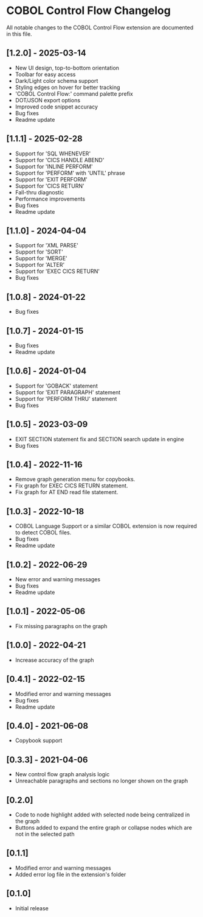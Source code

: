 # COBOL Control Flow Changelog

All notable changes to the COBOL Control Flow extension are documented in this file.

## [1.2.0] - 2025-03-14
- New UI design, top-to-bottom orientation
- Toolbar for easy access
- Dark/Light color schema support
- Styling edges on hover for better tracking  
- 'COBOL Control Flow:' command palette prefix
- DOT/JSON export options 
- Improved code snippet accuracy 
- Bug fixes
- Readme update

## [1.1.1] - 2025-02-28
- Support for 'SQL WHENEVER'
- Support for 'CICS HANDLE ABEND'
- Support for 'INLINE PERFORM'
- Support for 'PERFORM' with 'UNTIL' phrase
- Support for 'EXIT PERFORM'
- Support for 'CICS RETURN'
- Fall-thru diagnostic
- Performance improvements
- Bug fixes
- Readme update

## [1.1.0] - 2024-04-04
- Support for 'XML PARSE'
- Support for 'SORT'
- Support for 'MERGE'
- Support for 'ALTER'
- Support for 'EXEC CICS RETURN'
- Bug fixes

## [1.0.8] - 2024-01-22
- Bug fixes

## [1.0.7] - 2024-01-15
- Bug fixes
- Readme update

## [1.0.6] - 2024-01-04
- Support for 'GOBACK' statement
- Support for 'EXIT PARAGRAPH' statement
- Support for 'PERFORM THRU' statement
- Bug fixes

## [1.0.5] - 2023-03-09
- EXIT SECTION statement fix and SECTION search update in engine
- Bug fixes

## [1.0.4] - 2022-11-16
- Remove graph generation menu for copybooks.
- Fix graph for EXEC CICS RETURN statement.
- Fix graph for AT END read file statement.

## [1.0.3] - 2022-10-18
- COBOL Language Support or a similar COBOL extension is now required to detect COBOL files.
- Bug fixes
- Readme update

## [1.0.2] - 2022-06-29
- New error and warning messages
- Bug fixes
- Readme update

## [1.0.1] - 2022-05-06
- Fix missing paragraphs on the graph

## [1.0.0] - 2022-04-21
- Increase accuracy of the graph

## [0.4.1] - 2022-02-15
- Modified error and warning messages
- Bug fixes
- Readme update

## [0.4.0] - 2021-06-08

- Copybook support

## [0.3.3] - 2021-04-06

- New control flow graph analysis logic
- Unreachable paragraphs and sections no longer shown on the graph

## [0.2.0]

- Code to node highlight added with selected node being centralized in the graph
- Buttons added to expand the entire graph or collapse nodes which are not in the selected path

## [0.1.1]

- Modified error and warning messages
- Added error log file in the extension's folder

## [0.1.0]

- Initial release
